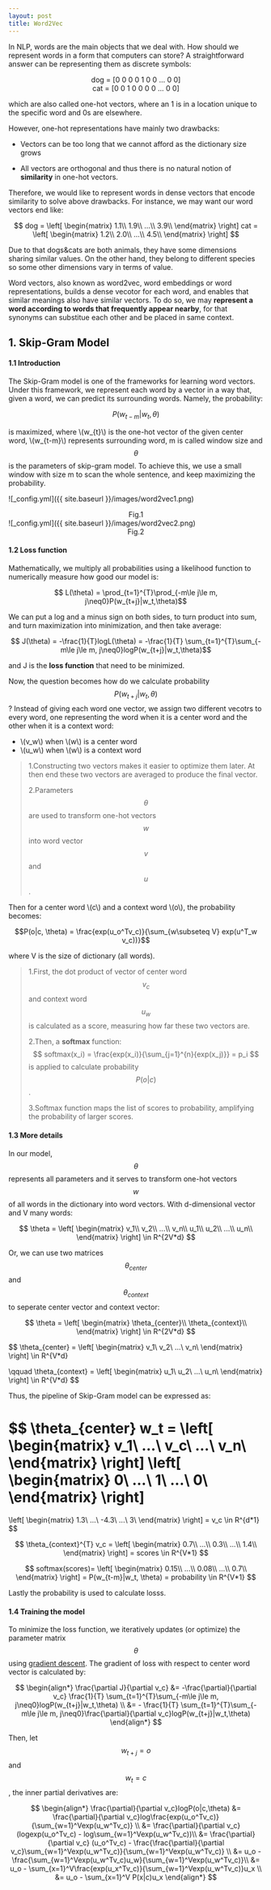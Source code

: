 ```yaml
---
layout: post
title: Word2Vec
---
```


In NLP, words are the main objects that we deal with. How should we represent words in a form that computers can store? A straightforward answer can be representing them as discrete symbols:
<center>dog = [0 0 0 0 1 0 0 ... 0 0]</center>

<center>cat = [0 0 1 0 0 0 0 ... 0 0]</center>

which are also called one-hot vectors, where an 1 is in a location unique to the specific word and 0s are elsewhere.

However, one-hot representations have mainly two drawbacks:
* Vectors can be too long that we cannot afford as the dictionary size grows
+ All vectors are orthogonal and thus there is no natural notion of **similarity** in one-hot vectors.

Therefore, we would like to represent words in dense vectors that encode similarity to solve above drawbacks. For instance, we may want our word vectors end like:

$$
dog = 
 \left[
 \begin{matrix}
   1.1\\
   1.9\\
   ...\\
   3.9\\
 \end{matrix}
 \right]
cat = 
\left[
 \begin{matrix}
   1.2\\
   2.0\\
   ...\\
   4.5\\
 \end{matrix}
\right]
$$

Due to that dogs&cats are both animals, they have some dimensions sharing similar values. On the other hand, they belong to different species so some other dimensions vary in terms of value.

Word vectors, also known as word2vec, word embeddings or word representations, builds a dense vecotor for each word, and enables that similar meanings also have similar vectors. To do so, we may **represent a word according to words that frequently appear nearby**, for that synonyms can substitue each other and be placed in same context.

## 1. Skip-Gram Model

#### 1.1 Introduction

The Skip-Gram model is one of the frameworks for learning word vectors. Under this framework, we represent each word by a vector in a way that, given a word, we can predict its surrounding words. Namely, the probability:

$$P(w_{t-m}|w_t, \theta)$$

is maximized, where \\(w_{t}\\) is the one-hot vector of the given center word, \\(w_{t-m}\\) represents surrounding word, m is called window size and $$\theta$$ is the parameters of skip-gram model. To achieve this, we use a small window with size m to scan the whole sentence, and keep maximizing the probability.

![_config.yml]({{ site.baseurl }}/images/word2vec1.png)
<center>Fig.1</center>
![_config.yml]({{ site.baseurl }}/images/word2vec2.png)
<center>Fig.2</center>

#### 1.2 Loss function

Mathematically, we multiply all probabilities using a likelihood function to numerically measure how good our model is:

$$ L(\theta) = \prod_{t=1}^{T}\prod_{-m\le j\le m, j\neq0}P(w_{t+j}|w_t,\theta)$$

We can put a log and a minus sign on both sides, to turn product into sum, and turn maximization into minimization, and then take average:

$$ J(\theta) = -\frac{1}{T}logL(\theta) = -\frac{1}{T} \sum_{t=1}^{T}\sum_{-m\le j\le m, j\neq0}logP(w_{t+j}|w_t,\theta)$$

and J is the **loss function** that need to be minimized.

Now, the question becomes how do we calculate probability $$ P(w_{t+j}|w_t,\theta) $$ ?
Instead of giving each word one vector, we assign two different vecotrs to every word, one representing the word when it is a center word and the other when it is a context word:

* \\(v_w\\) when \\(w\\) is a center word
* \\(u_w\\) when \\(w\\) is a context word

>1.Constructing two vectors makes it easier to optimize them later. At then end these two vectors are averaged to produce the final vector.
>
>2.Parameters $$\theta$$ are used to transform one-hot vectors $$w$$ into word vector $$v$$ and $$u$$.

Then for a center word \\(c\\) and a context word \\(o\\), the probability becomes:

$$P(o|c, \theta) = \frac{exp(u_o^Tv_c)}{\sum_{w\subseteq V} exp(u^T_w v_c))}$$

where V is the size of dictionary (all words).

>1.First, the dot product of vector of center word $$v_c$$ and context word $$u_w$$ is calculated as a score, measuring how far these two vectors are.
>
>2.Then, a **softmax** function:
>$$ softmax(x_i) = \frac{exp(x_i)}{\sum_{j=1}^{n}{exp(x_j)}} = p_i $$
>is applied to calculate probability $$P(o|c)$$.
>
>3.Softmax function maps the list of scores to probability, amplifying the probability of larger scores.

#### 1.3 More details
In our model, $$\theta$$ represents all parameters and it serves to transform one-hot vectors $$w$$ of all words in the dictionary into word vectors. With d-dimensional vector and V many words:

$$
\theta = 
\left[
 \begin{matrix}
   v_1\\
   v_2\\
   ...\\
   v_n\\
   u_1\\
   u_2\\
   ...\\
   u_n\\
 \end{matrix}
\right]
\in R^{2V*d}
$$

Or, we can use two matrices $$\theta_{center}$$ and $$\theta_{context}$$ to seperate center vector and context vector: 

$$
\theta = 
\left[
 \begin{matrix}
   \theta_{center}\\
   \theta_{context}\\
 \end{matrix}
\right]
\in R^{2V*d}
$$

$$
\theta_{center} = 
\left[
 \begin{matrix}
   v_1\\
   v_2\\
   ...\\
   v_n\\
 \end{matrix}
\right]
\in R^{V*d}

\qquad \theta_{context} = 
\left[
 \begin{matrix}
   u_1\\
   u_2\\
   ...\\
   u_n\\
 \end{matrix}
\right]
\in R^{V*d}
$$

Thus, the pipeline of Skip-Gram model can be expressed as:

$$
\theta_{center} w_t =
\left[
 \begin{matrix}
   v_1\\
   ...\\
   v_c\\
   ...\\
   v_n\\
 \end{matrix}
\right]
\left[
 \begin{matrix}
   0\\
   ...\\
   1\\
   ...\\
   0\\
 \end{matrix}
\right]
 = 
\left[
 \begin{matrix}
   1.3\\
   ...\\
   -4.3\\
   ...\\
   3\\
 \end{matrix}
\right]
= v_c \in R^{d*1}
$$

$$
\theta_{context}^{T} v_c =
\left[
 \begin{matrix}
   0.7\\
   ...\\
   0.3\\
   ...\\
   1.4\\
 \end{matrix}
\right]
= scores \in R^{V*1}
$$

$$
softmax(scores)=
\left[
 \begin{matrix}
   0.15\\
   ...\\
   0.08\\
   ...\\
   0.7\\
 \end{matrix}
\right]
= P(w_{t-m}|w_t, \theta)
= probability \in R^{V*1}
$$

Lastly the probability is used to calculate losss.

#### 1.4 Training the model
To minimize the loss function, we iteratively updates (or optimize) the parameter matrix $$\theta$$ using [gradient descent](https://en.wikipedia.org/wiki/Gradient_descent). The gradient of loss with respect to center word vector is calculated by:

$$
\begin{align*}
 \frac{\partial J}{\partial v_c} &= -\frac{\partial}{\partial v_c} \frac{1}{T} \sum_{t=1}^{T}\sum_{-m\le j\le m, j\neq0}logP(w_{t+j}|w_t,\theta) \\
 &= - \frac{1}{T} \sum_{t=1}^{T}\sum_{-m\le j\le m, j\neq0}\frac{\partial}{\partial v_c}logP(w_{t+j}|w_t,\theta)
\end{align*}
$$

Then, let $$w_{t+j} = o$$ and $$w_t = c$$, the inner partial derivatives are:

$$
\begin{align*}
 \frac{\partial}{\partial v_c}logP(o|c,\theta) &= \frac{\partial}{\partial v_c}log\frac{exp(u_o^Tv_c)}{\sum_{w=1}^Vexp(u_w^Tv_c)} \\
 &= \frac{\partial}{\partial v_c} (logexp(u_o^Tv_c) - log\sum_{w=1}^Vexp(u_w^Tv_c))\\
 &= \frac{\partial}{\partial v_c} (u_o^Tv_c) - \frac{\frac{\partial}{\partial v_c}\sum_{w=1}^Vexp(u_w^Tv_c)}{\sum_{w=1}^Vexp(u_w^Tv_c)} \\
 &= u_o - \frac{\sum_{w=1}^Vexp(u_w^Tv_c)u_w}{\sum_{w=1}^Vexp(u_w^Tv_c)}\\
 &= u_o - \sum_{x=1}^V\frac{exp(u_x^Tv_c)}{\sum_{w=1}^Vexp(u_w^Tv_c)}u_x \\
 &= u_o - \sum_{x=1}^V P(x|c)u_x
\end{align*}
$$

